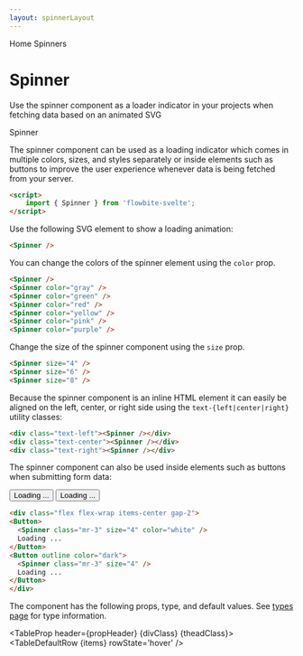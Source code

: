 ```yaml
---
layout: spinnerLayout
---
```


<script>
  import { Htwo, ExampleDiv, GitHubSource, CompoDescription, TableProp, TableDefaultRow} from '../utils'
  import { Spinner, Button, Breadcrumb, BreadcrumbItem } from '$lib'
  ;
  
  import componentProps from '../props/Spinner.json'
  // Props table
  let items = componentProps.props
	let propHeader = ['Name', 'Type', 'Default']
	
	let divClass='w-full relative overflow-x-auto shadow-md sm:rounded-lg py-4'
  let theadClass ='text-xs text-gray-700 uppercase bg-gray-50 dark:bg-gray-700 dark:text-white'
</script>

<Breadcrumb class="pb-8">
  <BreadcrumbItem href="/" home >Home</BreadcrumbItem>
  <BreadcrumbItem>Spinners</BreadcrumbItem>
</Breadcrumb>

<h1 class="text-3xl w-full dark:text-white pt-8 pb-4">Spinner</h1>

<CompoDescription>Use the spinner component as a loader indicator in your projects when fetching data based on an animated SVG</CompoDescription>

<ExampleDiv>
<GitHubSource href="spinners/Spinner.svelte">Spinner</GitHubSource>
</ExampleDiv>

The spinner component can be used as a loading indicator which comes in multiple colors, sizes, and styles separately or inside elements such as buttons to improve the user experience whenever data is being fetched from your server.

<Htwo label="Setup" />

```html
<script>
	import { Spinner } from 'flowbite-svelte';
</script>
```

<Htwo label="Default spinner"/>

Use the following SVG element to show a loading animation:

<ExampleDiv>
<Spinner />
</ExampleDiv>

```html
<Spinner />
```

<Htwo label="Colors" />

You can change the colors of the spinner element using the `color` prop.

<ExampleDiv>
<Spinner />
<Spinner color="gray" />
<Spinner color="green" />
<Spinner color="red" />
<Spinner color="yellow" />
<Spinner color="pink" />
<Spinner color="purple" />
</ExampleDiv>

```html
<Spinner />
<Spinner color="gray" />
<Spinner color="green" />
<Spinner color="red" />
<Spinner color="yellow" />
<Spinner color="pink" />
<Spinner color="purple" />
```

<Htwo label="Sizes" />

Change the size of the spinner component using the `size` prop.

<ExampleDiv>
<Spinner size={4} />
<Spinner size={6} />
<Spinner size={8} />
</ExampleDiv>

```html
<Spinner size="4" />
<Spinner size="6" />
<Spinner size="8" />
```

<Htwo label="Alignment" />

Because the spinner component is an inline HTML element it can easily be aligned on the left, center, or right side using the `text-{left|center|right}` utility classes:

<ExampleDiv>
<div class="text-left"><Spinner/></div>
<div class="text-center"><Spinner/></div>
<div class="text-right"><Spinner/></div>
</ExampleDiv>

```html
<div class="text-left"><Spinner /></div>
<div class="text-center"><Spinner /></div>
<div class="text-right"><Spinner /></div>
```

<Htwo label="Buttons" />

The spinner component can also be used inside elements such as buttons when submitting form data:

<ExampleDiv>
<div class="flex flex-wrap items-center gap-2">
<Button>
  <Spinner class="mr-3" size="4" color="white" />
  Loading ...
</Button>
<Button outline color="dark">
  <Spinner class="mr-3" size="4" />
  Loading ...
</Button>
</div>
</ExampleDiv>

```html
<div class="flex flex-wrap items-center gap-2">
<Button>
  <Spinner class="mr-3" size="4" color="white" />
  Loading ...
</Button>
<Button outline color="dark">
  <Spinner class="mr-3" size="4" />
  Loading ...
</Button>
</div>
```

<Htwo label="Props" />

The component has the following props, type, and default values. See <a href="/pages/types">types page</a> for type information.

<TableProp header={propHeader} {divClass} {theadClass}>
  <TableDefaultRow {items} rowState='hover' />
</TableProp>
